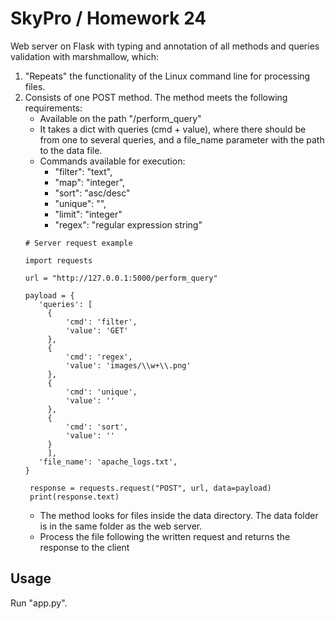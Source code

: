 # SkyPro / Homework 24

Web server on Flask with typing and annotation of all methods and queries validation with marshmallow, which:
1) "Repeats" the functionality of the Linux command line for processing files.
2) Сonsists of one POST method. The method meets the following requirements:
   * Available on the path "/perform_query"
   * It takes a dict with queries (cmd + value), where there should be from one to several queries, and a file_name parameter with the path to the data file.
   * Commands available for execution: 
      - "filter": "text", 
      - "map": "integer",
      - "sort": "asc/desc"
      - "unique": "",
      - "limit": "integer"
      - "regex": "regular expression string"
   ```
   # Server request example
   
   import requests
   
   url = "http://127.0.0.1:5000/perform_query"
   
   payload = {
      'queries': [
        {
            'cmd': 'filter',
            'value': 'GET'
        },
        {
            'cmd': 'regex',
            'value': 'images/\\w+\\.png'
        },
        {
            'cmd': 'unique',
            'value': ''
        },
        {
            'cmd': 'sort',
            'value': ''
        }
        ],
      'file_name': 'apache_logs.txt',
   }

    response = requests.request("POST", url, data=payload)
    print(response.text)
   ```
   * The method looks for files inside the data directory. The data folder is in the same folder as the web server.
   * Process the file following the written request and returns the response to the client

## Usage

Run "app.py".